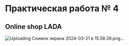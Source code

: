 # Практическая работа № 4

## Online shop LADA


![Uploading Снимок экрана 2024-03-21 в 15.58.39.png…]()


